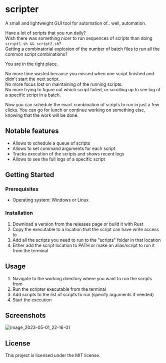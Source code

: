 # scripter

A small and lightweight GUI tool for automation of.. well, automation.

Have a lot of scripts that you run daily?  
Wish there was something nicer to run sequences of scripts than doing `script1.sh && script2.sh`?  
Getting a combinatorial explosion of the number of batch files to run all the common script combinations?  

You are in the right place.

No more time wasted because you missed when one script finished and didn't start the next script.  
No more focus lost on maintaining of the running scripts.  
No more trying to figure out which script failed, or scrolling up to see log of a specific script in a batch.  

Now you can schedule the exact combination of scripts to run in just a few clicks. You can go for lunch or continue working on something else, knowing that the work will be done. 

## Notable features

- Allows to schedule a queue of scripts
- Allows to set command arguments for each script
- Tracks execution of the scripts and shows recent logs
- Allows to see the full logs of a specific script

## Getting Started

### Prerequisites

- Operating system: Windows or Linux

### Installation

1. Download a version from the releases page or build it with Rust
1. Copy the executable to a location that the script can have write access to
1. Add all the scripts you need to run to the "scripts" folder in that location
1. Either add the script location to PATH or make an alias/script to run it from the terminal

## Usage

1. Navigate to the working directory where you want to run the scripts from
1. Run the scripter executable from the terminal
1. Add scripts to the list of scripts to run (specify arguments if needed)
1. Start the execution

## Screenshots
![image_2023-05-01_22-16-01](https://user-images.githubusercontent.com/24990031/235530861-ef51677f-b0cc-4b48-b690-c1fcccf68bd4.png)


## License

This project is licensed under the MIT license.
